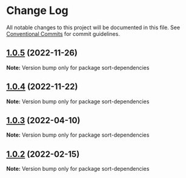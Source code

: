 # Change Log

All notable changes to this project will be documented in this file.
See [Conventional Commits](https://conventionalcommits.org) for commit guidelines.

## [1.0.5](https://github.com/TheLudd/yafu-mono/compare/sort-dependencies@1.0.4...sort-dependencies@1.0.5) (2022-11-26)

**Note:** Version bump only for package sort-dependencies





## [1.0.4](https://github.com/TheLudd/yafu-mono/compare/sort-dependencies@1.0.3...sort-dependencies@1.0.4) (2022-11-22)

**Note:** Version bump only for package sort-dependencies





## [1.0.3](https://github.com/TheLudd/yafu-mono/compare/sort-dependencies@1.0.2...sort-dependencies@1.0.3) (2022-04-10)

**Note:** Version bump only for package sort-dependencies





## [1.0.2](https://github.com/TheLudd/yafu-mono/compare/sort-dependencies@1.0.1...sort-dependencies@1.0.2) (2022-02-15)

**Note:** Version bump only for package sort-dependencies
